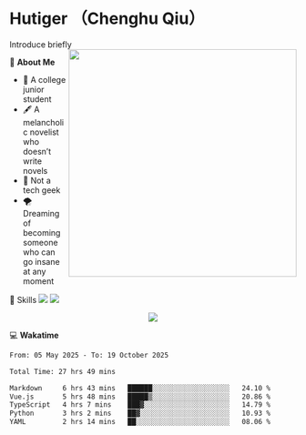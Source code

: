 # Hutiger （Chenghu Qiu）
Introduce briefly
<a href="#">
<img align="right" width="400" src="https://github-readme-stats-tau-lilac-25.vercel.app/api/top-langs/?username=hutiger9&layout=compact&langs_count=8&theme=transparent" />
</a>

💭 **About Me**

- 🏫 A college junior student
- 🖋️ A melancholic novelist who doesn’t write novels
- 🚫 Not a tech geek
- 🌪️ Dreaming of becoming someone who can go insane at any moment


🚀 Skills
![](https://img.shields.io/badge/-python-3e74a2?style=for-the-badge&logo=Python&logoColor=fff)
![](https://img.shields.io/badge/-pytorch-ee4c2c?style=for-the-badge&logo=PyTorch&logoColor=fff)

</p>
    <p align="center">
    <img src="https://profile-counter.glitch.me/{hutiger9}/count.svg" />
</p>


💻 **Wakatime**

<!--START_SECTION:waka-->

```txt
From: 05 May 2025 - To: 19 October 2025

Total Time: 27 hrs 49 mins

Markdown     6 hrs 43 mins   ██████░░░░░░░░░░░░░░░░░░░   24.10 %
Vue.js       5 hrs 48 mins   █████▒░░░░░░░░░░░░░░░░░░░   20.86 %
TypeScript   4 hrs 7 mins    ███▓░░░░░░░░░░░░░░░░░░░░░   14.79 %
Python       3 hrs 2 mins    ██▓░░░░░░░░░░░░░░░░░░░░░░   10.93 %
YAML         2 hrs 14 mins   ██░░░░░░░░░░░░░░░░░░░░░░░   08.06 %
```

<!--END_SECTION:waka-->
